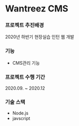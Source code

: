 # Wantreez CMS


### 프로젝트 추진배경
2020년 하반기 현장실습 인턴 웹 개발

### 기능
- CMS관리 기능

### 프로젝트 수행 기간
 2020.09. ~ 2020.12

### 기술 스택
- Node.js
- javscript
